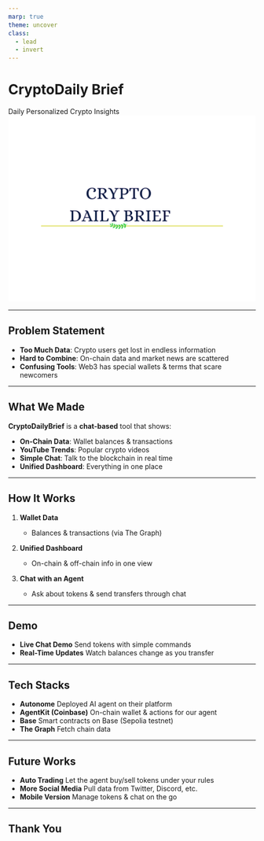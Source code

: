 ```yaml
---
marp: true
theme: uncover
class:
  - lead
  - invert
---
```


# CryptoDaily Brief

Daily Personalized Crypto Insights
![bg cover right](./images/logo.png)

---

## Problem Statement

- **Too Much Data**: Crypto users get lost in endless information
- **Hard to Combine**: On-chain data and market news are scattered
- **Confusing Tools**: Web3 has special wallets & terms that scare newcomers

---

## What We Made

**CryptoDailyBrief** is a **chat-based** tool that shows:

- **On-Chain Data**: Wallet balances & transactions
- **YouTube Trends**: Popular crypto videos
- **Simple Chat**: Talk to the blockchain in real time
- **Unified Dashboard**: Everything in one place

---

## How It Works

1. **Wallet Data**
   - Balances & transactions (via The Graph)

2. **Unified Dashboard**
   - On-chain & off-chain info in one view

3. **Chat with an Agent**
   - Ask about tokens & send transfers through chat

---

## Demo

- **Live Chat Demo**
  Send tokens with simple commands
- **Real-Time Updates**
  Watch balances change as you transfer

---

## Tech Stacks

- **Autonome**
  Deployed AI agent on their platform
- **AgentKit (Coinbase)**
  On-chain wallet & actions for our agent
- **Base**
  Smart contracts on Base (Sepolia testnet)
- **The Graph**
  Fetch chain data

---

## Future Works

- **Auto Trading**
  Let the agent buy/sell tokens under your rules
- **More Social Media**
  Pull data from Twitter, Discord, etc.
- **Mobile Version**
  Manage tokens & chat on the go

---

## Thank You
